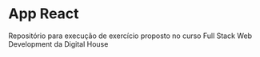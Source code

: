# App React
Repositório para execução de exercício proposto no curso Full Stack Web Development da Digital House
